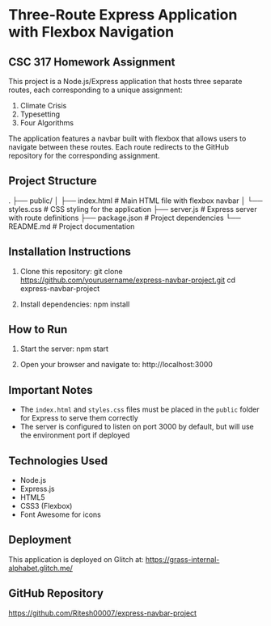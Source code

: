 # Three-Route Express Application with Flexbox Navigation

## CSC 317 Homework Assignment

This project is a Node.js/Express application that hosts three separate routes, each corresponding to a unique assignment:

1. Climate Crisis
2. Typesetting
3. Four Algorithms

The application features a navbar built with flexbox that allows users to navigate between these routes. Each route redirects to the GitHub repository for the corresponding assignment.

## Project Structure
 .
 ├── public/
 │   ├── index.html     # Main HTML file with flexbox navbar
 │   └── styles.css     # CSS styling for the application
 ├── server.js          # Express server with route definitions
 ├── package.json       # Project dependencies
 └── README.md          # Project documentation

## Installation Instructions

1. Clone this repository:
git clone https://github.com/yourusername/express-navbar-project.git
cd express-navbar-project

2. Install dependencies:
npm install

## How to Run

1. Start the server:
npm start

2. Open your browser and navigate to:
http://localhost:3000

## Important Notes

- The `index.html` and `styles.css` files must be placed in the `public` folder for Express to serve them correctly
- The server is configured to listen on port 3000 by default, but will use the environment port if deployed

## Technologies Used

- Node.js
- Express.js
- HTML5
- CSS3 (Flexbox)
- Font Awesome for icons

## Deployment

This application is deployed on Glitch at:
https://grass-internal-alphabet.glitch.me/

## GitHub Repository

https://github.com/Ritesh00007/express-navbar-project


